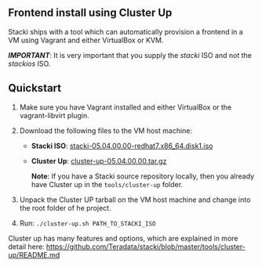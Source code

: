 ## Frontend install using Cluster Up

Stacki ships with a tool which can automatically provision a frontend in a VM using Vagrant and either VirtualBox or KVM.

**_IMPORTANT_**: It is very important that you supply the _stacki_ ISO and not the _stackios_ ISO.

## Quickstart
1. Make sure you have Vagrant installed and either VirtualBox or the vagrant-libvirt plugin.

2. Download the following files to the VM host machine:
    * **Stacki ISO**: [stacki-05.04.00.00-redhat7.x86_64.disk1.iso](https://github.com/Teradata/stacki/releases/download/stacki-05.04.00.00/stacki-05.04.00.00-redhat7.x86_64.disk1.iso)

    * **Cluster Up**:
    [cluster-up-05.04.00.00.tar.gz](https://github.com/Teradata/stacki/releases/download/stacki-05.04.00.00/cluster-up-05.04.00.00.tar.gz)

        **Note**: If you have a Stacki source repository locally, then you already have Cluster up in the `tools/cluster-up` folder.

3. Unpack the Cluster UP tarball on the VM host machine and change into the root folder of he project.

4. Run: `./cluster-up.sh PATH_TO_STACKI_ISO`

Cluster up has many features and options, which are explained in more detail here: https://github.com/Teradata/stacki/blob/master/tools/cluster-up/README.md
